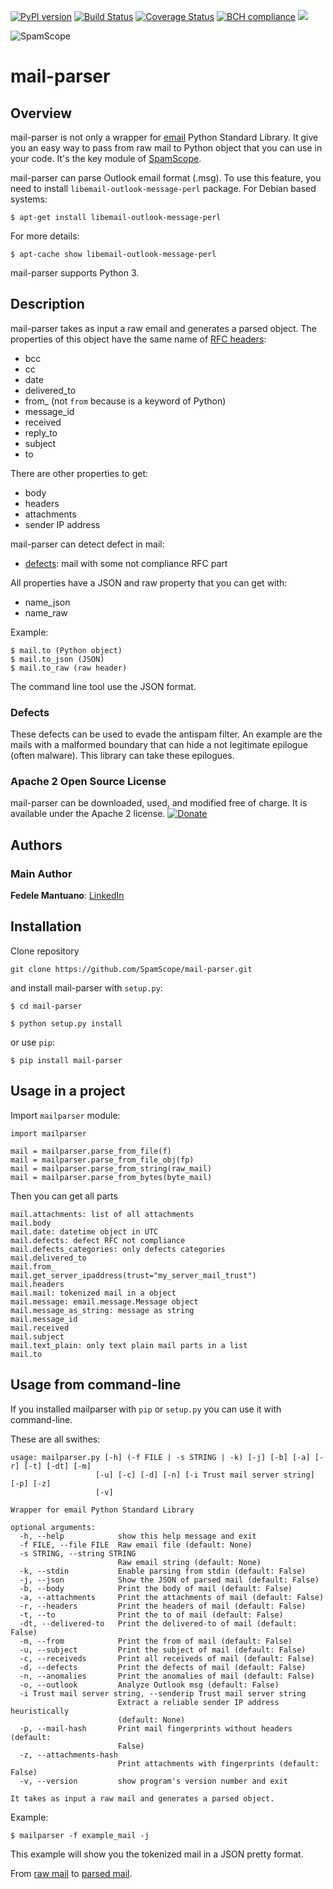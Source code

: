 [![PyPI version](https://badge.fury.io/py/mail-parser.svg)](https://badge.fury.io/py/mail-parser)
[![Build Status](https://travis-ci.org/SpamScope/mail-parser.svg?branch=develop)](https://travis-ci.org/SpamScope/mail-parser)
[![Coverage Status](https://coveralls.io/repos/github/SpamScope/mail-parser/badge.svg?branch=develop)](https://coveralls.io/github/SpamScope/mail-parser?branch=develop)
[![BCH compliance](https://bettercodehub.com/edge/badge/SpamScope/mail-parser?branch=develop)](https://bettercodehub.com/)
[![](https://images.microbadger.com/badges/image/fmantuano/spamscope-mail-parser.svg)](https://microbadger.com/images/fmantuano/spamscope-mail-parser "Get your own image badge on microbadger.com")

![SpamScope](https://raw.githubusercontent.com/SpamScope/spamscope/develop/docs/logo/spamscope.png)

# mail-parser

## Overview

mail-parser is not only a wrapper for [email](https://docs.python.org/2/library/email.message.html) Python Standard Library.
It give you an easy way to pass from raw mail to Python object that you can use in your code.
It's the key module of [SpamScope](https://github.com/SpamScope/spamscope).

mail-parser can parse Outlook email format (.msg). To use this feature, you need to install `libemail-outlook-message-perl` package. For Debian based systems:

```
$ apt-get install libemail-outlook-message-perl
```

For more details:

```
$ apt-cache show libemail-outlook-message-perl
```

mail-parser supports Python 3.


## Description

mail-parser takes as input a raw email and generates a parsed object. The properties of this object have the same name of 
[RFC headers](https://www.iana.org/assignments/message-headers/message-headers.xhtml):

  - bcc
  - cc
  - date
  - delivered_to
  - from\_ (not `from` because is a keyword of Python)
  - message_id
  - received
  - reply_to
  - subject
  - to

There are other properties to get:
  - body
  - headers
  - attachments
  - sender IP address

mail-parser can detect defect in mail:
  - [defects](https://docs.python.org/2/library/email.message.html#email.message.Message.defects): mail with some not compliance RFC part

All properties have a JSON and raw property that you can get with:
 - name_json
 - name_raw

Example:

```
$ mail.to (Python object)
$ mail.to_json (JSON)
$ mail.to_raw (raw header)
```

The command line tool use the JSON format.

### Defects
These defects can be used to evade the antispam filter. An example are the mails with a malformed boundary that can hide a not legitimate epilogue (often malware).
This library can take these epilogues.


### Apache 2 Open Source License
mail-parser can be downloaded, used, and modified free of charge. It is available under the Apache 2 license.
[![Donate](https://www.paypal.com/en_US/i/btn/btn_donateCC_LG.gif "Donate")](https://www.paypal.com/cgi-bin/webscr?cmd=_s-xclick&hosted_button_id=VEPXYP745KJF2)


## Authors

### Main Author
**Fedele Mantuano**: [LinkedIn](https://www.linkedin.com/in/fmantuano/)


## Installation

Clone repository

```
git clone https://github.com/SpamScope/mail-parser.git
```

and install mail-parser with `setup.py`:

```
$ cd mail-parser

$ python setup.py install
```

or use `pip`:

```
$ pip install mail-parser
```

## Usage in a project

Import `mailparser` module:

```
import mailparser

mail = mailparser.parse_from_file(f)
mail = mailparser.parse_from_file_obj(fp)
mail = mailparser.parse_from_string(raw_mail)
mail = mailparser.parse_from_bytes(byte_mail)
```

Then you can get all parts

```
mail.attachments: list of all attachments
mail.body
mail.date: datetime object in UTC
mail.defects: defect RFC not compliance
mail.defects_categories: only defects categories
mail.delivered_to
mail.from_
mail.get_server_ipaddress(trust="my_server_mail_trust")
mail.headers
mail.mail: tokenized mail in a object
mail.message: email.message.Message object
mail.message_as_string: message as string
mail.message_id
mail.received
mail.subject
mail.text_plain: only text plain mail parts in a list
mail.to
```

## Usage from command-line

If you installed mailparser with `pip` or `setup.py` you can use it with command-line.

These are all swithes:

```
usage: mailparser.py [-h] (-f FILE | -s STRING | -k) [-j] [-b] [-a] [-r] [-t] [-dt] [-m]
                   [-u] [-c] [-d] [-n] [-i Trust mail server string] [-p] [-z] 
                   [-v]

Wrapper for email Python Standard Library

optional arguments:
  -h, --help            show this help message and exit
  -f FILE, --file FILE  Raw email file (default: None)
  -s STRING, --string STRING
                        Raw email string (default: None)
  -k, --stdin           Enable parsing from stdin (default: False)
  -j, --json            Show the JSON of parsed mail (default: False)
  -b, --body            Print the body of mail (default: False)
  -a, --attachments     Print the attachments of mail (default: False)
  -r, --headers         Print the headers of mail (default: False)
  -t, --to              Print the to of mail (default: False)
  -dt, --delivered-to   Print the delivered-to of mail (default: False)
  -m, --from            Print the from of mail (default: False)
  -u, --subject         Print the subject of mail (default: False)
  -c, --receiveds       Print all receiveds of mail (default: False)
  -d, --defects         Print the defects of mail (default: False)
  -n, --anomalies       Print the anomalies of mail (default: False)
  -o, --outlook         Analyze Outlook msg (default: False)
  -i Trust mail server string, --senderip Trust mail server string
                        Extract a reliable sender IP address heuristically
                        (default: None)
  -p, --mail-hash       Print mail fingerprints without headers (default:
                        False)
  -z, --attachments-hash
                        Print attachments with fingerprints (default: False)
  -v, --version         show program's version number and exit

It takes as input a raw mail and generates a parsed object.
```

Example:

```shell
$ mailparser -f example_mail -j
```

This example will show you the tokenized mail in a JSON pretty format.

From [raw mail](https://gist.github.com/fedelemantuano/5dd702004c25a46b2bd60de21e67458e) to 
[parsed mail](https://gist.github.com/fedelemantuano/e958aa2813c898db9d2d09469db8e6f6).
